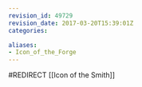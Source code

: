 ```yaml
---
revision_id: 49729
revision_date: 2017-03-20T15:39:01Z
categories:

aliases:
- Icon_of_the_Forge
---
```


#REDIRECT [[Icon of the Smith]]